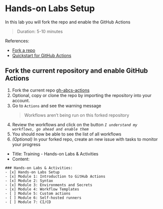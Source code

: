 # Hands-on Labs Setup
In this lab you will fork the repo and enable the GitHub Actions
> Duration: 5-10 minutes

References:
- [Fork a repo](https://docs.github.com/en/get-started/quickstart/fork-a-repo)
- [Quickstart for GitHub Actions](https://docs.github.com/en/actions/quickstart)

## Fork the current repository and enable GitHub Actions

1. Fork the current repo [gh-abcs-actions](https://github.com/githubabcs/gh-abcs-actions)
2. Optional, copy or clone the repo by importing the repository into your account.
3. Go to `Actions` and see the warning message
    > Workflows aren’t being run on this forked repository
4. Review the workflows and click on the button _`I understand my workflows, go ahead and enable them`_
5. You should now be able to see the list of all workflows 
6. _(Optional)_ In your forked repo, create an new issue with tasks to monitor your progress

- Title: Training - Hands-on Labs & Activities
- Content:
```
### Hands-on Labs & Activities:
- [x] Hands-on Labs Setup
- [x] Module 1: Introduction to GitHub Actions
- [x] Module 2: Syntax
- [x] Module 3: Environments and Secrets
- [x] Module 4: Workflow Templates
- [ ] Module 5: Custom actions
- [ ] Module 6: Self-hosted runners
- [ ] Module 7: CI/CD
```
